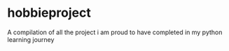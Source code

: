 # hobbieproject
A compilation of all the project i am proud to have completed in my python learning journey

